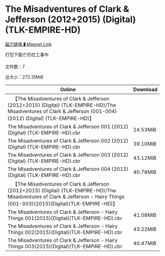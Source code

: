 # The Misadventures of Clark & Jefferson (2012+2015) (Digital) (TLK-EMPIRE-HD)

[磁力链接⬇Magnet Link](magnet:?xt=urn:btih:5a84537c5309b2055224165995bcefd5d14e9843&dn=The%20Misadventures%20of%20Clark%20%26%20Jefferson%20%282012%2B2015%29%20%28Digital%29%20%28TLK-EMPIRE-HD%29)

打包下载📦仍在工事中

文件数：7

总大小：272.31MiB

Online | Download
--- | ---
&emsp;【The Misadventures of Clark & Jefferson (2012+2015) (Digital) (TLK-EMPIRE-HD)/The Misadventures of Clark & Jefferson (001-004) (2012) (Digital) (TLK-EMPIRE-HD)】 | 
The Misadventures of Clark & Jefferson 001 (2012) (Digital) (TLK-EMPIRE-HD).cbr | 24.53MiB
The Misadventures of Clark & Jefferson 002 (2012) (Digital) (TLK-EMPIRE-HD).cbr | 39.10MiB
The Misadventures of Clark & Jefferson 003 (2012) (Digital) (TLK-EMPIRE-HD).cbr | 43.12MiB
The Misadventures of Clark & Jefferson 004 (2012) (Digital) (TLK-EMPIRE-HD).cbr | 40.78MiB
&emsp;【The Misadventures of Clark & Jefferson (2012+2015) (Digital) (TLK-EMPIRE-HD)/The Misadventures of Clark & Jefferson - Hairy Things (001-003)(2015)(Digital)(TLK-EMPIRE-HD)】 | 
The Misadventures of Clark & Jefferson - Hairy Things 001(2015)(Digital)(TLK-EMPIRE-HD).cbr | 41.08MiB
The Misadventures of Clark & Jefferson - Hairy Things 002(2015)(Digital)(TLK-EMPIRE-HD).cbr | 43.22MiB
The Misadventures of Clark & Jefferson - Hairy Things 003(2015)(Digital)(TLK-EMPIRE-HD).cbr | 40.47MiB